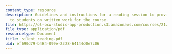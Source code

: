 ```yaml
---
content_type: resource
description: Guidelines and instructions for a reading session to provide feedback
  to students on written work for the course.
file: https://ol-ocw-studio-app-production.s3.amazonaws.com/courses/21w-730-5-writing-on-contemporary-issues-imagining-the-future-fall-2007/ef690d79b484099e232864144c0e7c06_silent_reading.pdf
file_type: application/pdf
resourcetype: Document
title: silent_reading.pdf
uid: ef690d79-b484-099e-2328-64144c0e7c06
---
```

